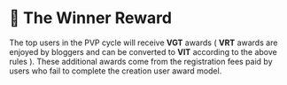 # 💯 The Winner Reward

The top users in the PVP cycle will receive **VGT** awards ( **VRT** awards are enjoyed by bloggers and can be converted to **VIT** according to the above rules ). These additional awards come from the registration fees paid by users who fail to complete the creation user award model.
